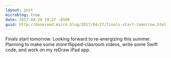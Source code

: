 ```yaml
---
layout: post
microblog: true
date: 2017-04-26 19:27 -0500
guid: http://davereed.micro.blog/2017/04/27/finals-start-tomorrow.html
---
```

Finals start tomorrow. Looking forward to re-energizing this summer. Planning to make some more flipped-clasroom videos, write some Swift code, and work on my reDraw iPad app.
